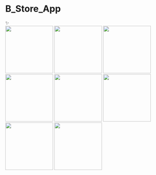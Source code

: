 # B_Store_App
✨  
<img src="https://user-images.githubusercontent.com/94317889/205507779-d33609fd-8c65-4cbf-b245-ec6fd7a1b8cd.jpg" width="150">
<img src="https://user-images.githubusercontent.com/94317889/205507507-33d676ba-f167-400e-8655-8e5411a90c43.png" width="150">
<img src="https://user-images.githubusercontent.com/94317889/205507783-a6de0f40-d236-444e-b306-943ac5c7e7b9.jpg" width="150">
<img src="https://user-images.githubusercontent.com/94317889/205507789-c1daed4a-ec15-419a-a63c-aceb7f454e1a.jpg" width="150">
<img src="https://user-images.githubusercontent.com/94317889/205506572-917b6fcc-4541-49c1-ab46-44a1a3afda88.jpg" width="150">
<img src="https://user-images.githubusercontent.com/94317889/205507796-49c3a07b-c11a-4f64-9dbf-27af228fcd52.jpg" width="150">
<img src="https://user-images.githubusercontent.com/94317889/205507803-272a4fde-eb9b-462b-82eb-aefea4c6b4cd.jpg" width="150">
<img src="https://user-images.githubusercontent.com/94317889/205507804-4324358f-bf43-4acb-87a2-1b0fa5d32672.jpg" width="150">
